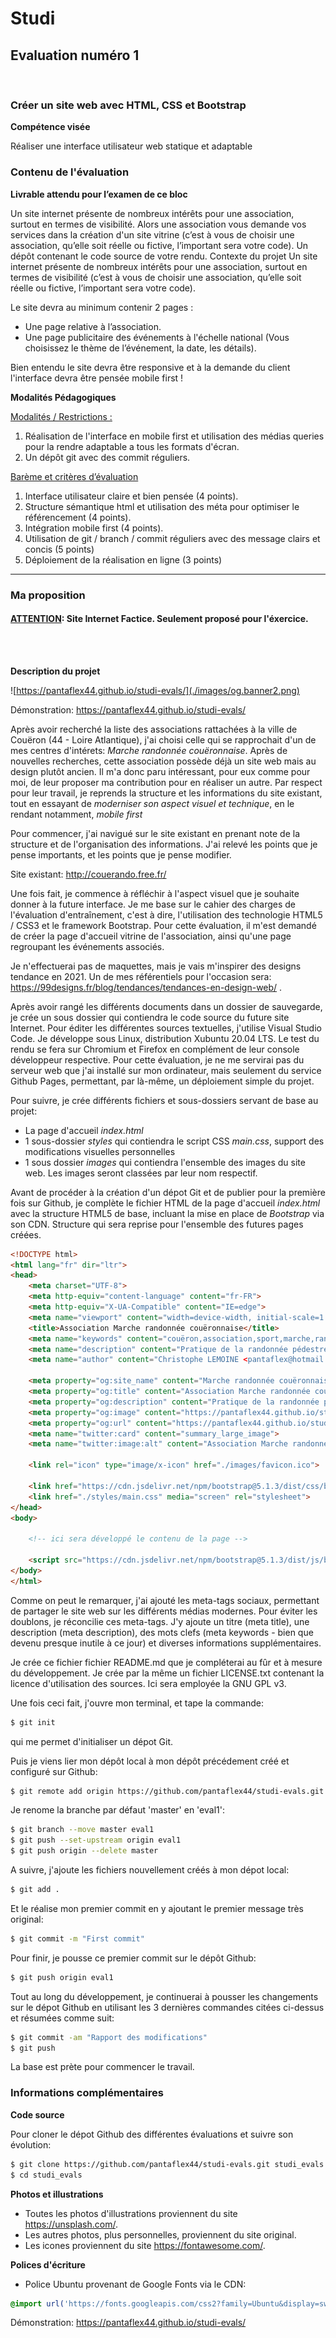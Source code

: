# **Studi**
## Evaluation numéro 1
<br>

### Créer un site web avec HTML, CSS et Bootstrap
**Compétence visée**

Réaliser une interface utilisateur web statique et adaptable
<br>

### Contenu de l'évaluation

**Livrable attendu pour l’examen de ce bloc**

Un site internet présente de nombreux intérêts pour une association, surtout en termes de visibilité.
Alors une association vous demande vos services dans la création d'un site vitrine (c’est à vous de
choisir une association, qu’elle soit réelle ou fictive, l’important sera votre code).
Un dépôt contenant le code source de votre rendu.
Contexte du projet
Un site internet présente de nombreux intérêts pour une association, surtout en termes de visibilité (c’est
à vous de choisir une association, qu’elle soit réelle ou fictive, l’important sera votre code).

Le site devra au minimum contenir 2 pages :
- Une page relative à l’association.
- Une page publicitaire des événements à l'échelle national (Vous choisissez le thème de l’événement, la
date, les détails).

Bien entendu le site devra être responsive et à la demande du client l'interface devra être pensée mobile
first !

**Modalités Pédagogiques**

<u>Modalités / Restrictions :</u>
1. Réalisation de l'interface en mobile first et utilisation des médias queries pour la rendre
adaptable a tous les formats d'écran.
2. Un dépôt git avec des commit réguliers.

<u>Barème et critères d’évaluation</u>
1. Interface utilisateur claire et bien pensée (4 points).
2. Structure sémantique html et utilisation des méta pour optimiser le référencement (4 points).
3. Intégration mobile first (4 points).
4. Utilisation de git / branch / commit réguliers avec des message clairs et concis (5 points)
5. Déploiement de la réalisation en ligne (3 points)

<hr>

### Ma proposition
#### <b><u>ATTENTION</u></b>: Site Internet Factice. Seulement proposé pour l'éxercice.
<br><br>


**Description du projet**

![https://pantaflex44.github.io/studi-evals/](./images/og.banner2.png)

Démonstration:
https://pantaflex44.github.io/studi-evals/

Après avoir recherché la liste des associations rattachées à la ville de Couëron (44 - Loire Atlantique), j'ai choisi celle qui se rapprochait d'un de mes centres d'intérets: *Marche randonnée couëronnaise*.
Après de nouvelles recherches, cette association possède déjà un site web mais au design plutôt ancien. Il m'a donc paru intéressant, pour eux comme pour moi, de leur proposer ma contribution pour en réaliser un autre. Par respect pour leur travail, je reprends la structure et les informations du site existant, tout en essayant de *moderniser son aspect visuel et technique*, en le rendant notamment, *mobile first*

Pour commencer, j'ai navigué sur le site existant en prenant note de la structure et de l'organisation des informations. J'ai relevé les points que je pense importants, et les points que je pense modifier.

Site existant: http://couerando.free.fr/

Une fois fait, je commence à réfléchir à l'aspect visuel que je souhaite donner à la future interface. Je me base sur le cahier des charges de l'évaluation d'entraînement, c'est à dire, l'utilisation des technologie HTML5 / CSS3 et le framework Bootstrap.
Pour cette évaluation, il m'est demandé de créer la page d'accueil vitrine de l'association, ainsi qu'une page regroupant les événements associés.

Je n'effectuerai pas de maquettes, mais je vais m'inspirer des designs tendance en 2021. Un de mes référentiels pour l'occasion sera: https://99designs.fr/blog/tendances/tendances-en-design-web/ .

Après avoir rangé les différents documents dans un dossier de sauvegarde, je crée un sous dossier qui contiendra le code source du future site Internet. Pour éditer les différentes sources textuelles, j'utilise Visual Studio Code. Je développe sous Linux, distribution Xubuntu 20.04 LTS. Le test du rendu se fera sur Chromium et Firefox en complément de leur console développeur respective. Pour cette évaluation, je ne me servirai pas du serveur web que j'ai installé sur mon ordinateur, mais seulement du service Github Pages, permettant, par là-même, un déploiement simple du projet.

Pour suivre, je crée différents fichiers et sous-dossiers servant de base au projet:
- La page d'accueil *index.html*
- 1 sous-dossier *styles* qui contiendra le script CSS *main.css*, support des modifications visuelles personnelles
- 1 sous dossier *images* qui contiendra l'ensemble des images du site web. Les images seront classées par leur nom respectif.

Avant de procéder à la création d'un dépot Git et de publier pour la première fois sur Github, je complète le fichier HTML de la page d'accueil *index.html* avec la structure HTML5 de base, incluant la mise en place de *Bootstrap* via son CDN. Structure qui sera reprise pour l'ensemble des futures pages créées.

```html
<!DOCTYPE html>
<html lang="fr" dir="ltr">
<head>
    <meta charset="UTF-8">
    <meta http-equiv="content-language" content="fr-FR">
    <meta http-equiv="X-UA-Compatible" content="IE=edge">
    <meta name="viewport" content="width=device-width, initial-scale=1.0">
    <title>Association Marche randonnée couëronnaise</title>
    <meta name="keywords" content="couëron,association,sport,marche,randonnée,nantes,métropole,découverte,forme">
    <meta name="description" content="Pratique de la randonnée pédestre et de la marche nordique.">
    <meta name="author" content="Christophe LEMOINE <pantaflex@hotmail.fr>">

    <meta property="og:site_name" content="Marche randonnée couëronnaise">
    <meta property="og:title" content="Association Marche randonnée couëronnaise">
    <meta property="og:description" content="Pratique de la randonnée pédestre et de la marche nordique">
    <meta property="og:image" content="https://pantaflex44.github.io/studi-evals/images/og.banner1.png">
    <meta property="og:url" content="https://pantaflex44.github.io/studi-evals/">
    <meta name="twitter:card" content="summary_large_image">
    <meta name="twitter:image:alt" content="Association Marche randonnée couëronnaise">

    <link rel="icon" type="image/x-icon" href="./images/favicon.ico">

    <link href="https://cdn.jsdelivr.net/npm/bootstrap@5.1.3/dist/css/bootstrap.min.css" rel="stylesheet" integrity="sha384-1BmE4kWBq78iYhFldvKuhfTAU6auU8tT94WrHftjDbrCEXSU1oBoqyl2QvZ6jIW3" crossorigin="anonymous">
    <link href="./styles/main.css" media="screen" rel="stylesheet">
</head>
<body>
    
    <!-- ici sera développé le contenu de la page -->

    <script src="https://cdn.jsdelivr.net/npm/bootstrap@5.1.3/dist/js/bootstrap.bundle.min.js" integrity="sha384-ka7Sk0Gln4gmtz2MlQnikT1wXgYsOg+OMhuP+IlRH9sENBO0LRn5q+8nbTov4+1p" crossorigin="anonymous"></script>
</body>
</html>
```

Comme on peut le remarquer, j'ai ajouté les meta-tags sociaux, permettant de partager le site web sur les différents médias modernes. Pour éviter les doublons, je réconcilie ces meta-tags. J'y ajoute un titre (meta title), une description (meta description), des mots clefs (meta keywords - bien que devenu presque inutile à ce jour) et diverses informations supplémentaires.

Je crée ce fichier fichier README.md que je compléterai au fûr et à mesure du développement. Je crée par la même un fichier LICENSE.txt contenant la licence d'utilisation des sources. Ici sera employée la GNU GPL v3.

Une fois ceci fait, j'ouvre mon terminal, et tape la commande:
```bash
$ git init
```
qui me permet d'initialiser un dépot Git.

Puis je viens lier mon dépôt local à mon dépôt précédement créé et configuré sur Github:
```bash
$ git remote add origin https://github.com/pantaflex44/studi-evals.git
```

Je renome la branche par défaut 'master' en 'eval1':
```bash
$ git branch --move master eval1
$ git push --set-upstream origin eval1
$ git push origin --delete master
```

A suivre, j'ajoute les fichiers nouvellement créés à mon dépot local:
```bash
$ git add .
```

Et le réalise mon premier commit en y ajoutant le premier message très original:
```bash
$ git commit -m "First commit"
```

Pour finir, je pousse ce premier commit sur le dépôt Github:
```bash
$ git push origin eval1
```

Tout au long du développement, je continuerai à pousser les changements sur le dépot Github en utilisant les 3 dernières commandes citées ci-dessus et résumées comme suit:
```bash
$ git commit -am "Rapport des modifications"
$ git push
```

La base est prète pour commencer le travail.

### Informations complémentaires

**Code source**

Pour cloner le dépot Github des différentes évaluations et suivre son évolution:
```bash
$ git clone https://github.com/pantaflex44/studi-evals.git studi_evals
$ cd studi_evals
```

**Photos et illustrations**

- Toutes les photos d'illustrations proviennent du site https://unsplash.com/.
- Les autres photos, plus personnelles, proviennent du site original.
- Les icones proviennent du site https://fontawesome.com/.
  
**Polices d'écriture**

- Police Ubuntu provenant de Google Fonts via le CDN:
```css
@import url('https://fonts.googleapis.com/css2?family=Ubuntu&display=swap');
```




Démonstration:
https://pantaflex44.github.io/studi-evals/